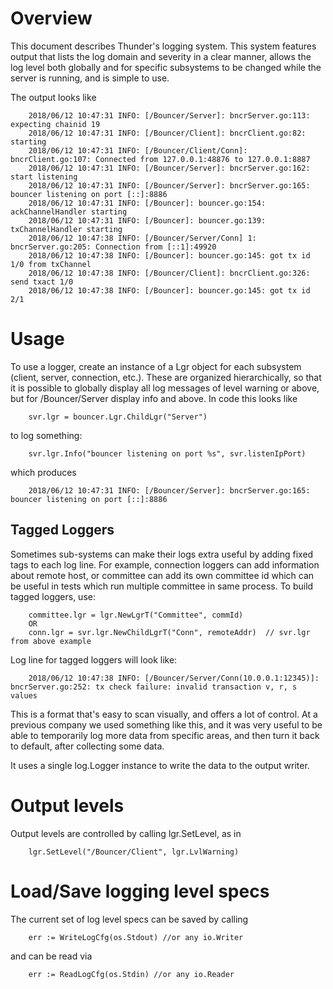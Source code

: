 # Overview

This document describes Thunder's logging system. This system
features output that lists the log domain and severity in a clear manner, allows the log level both
globally and for specific subsystems to be changed while the server is running, and is simple to
use.

The output looks like

        2018/06/12 10:47:31 INFO: [/Bouncer/Server]: bncrServer.go:113: expecting chainid 19
        2018/06/12 10:47:31 INFO: [/Bouncer/Client]: bncrClient.go:82: starting
        2018/06/12 10:47:31 INFO: [/Bouncer/Client/Conn]: bncrClient.go:107: Connected from 127.0.0.1:48876 to 127.0.0.1:8887
        2018/06/12 10:47:31 INFO: [/Bouncer/Server]: bncrServer.go:162: start listening
        2018/06/12 10:47:31 INFO: [/Bouncer/Server]: bncrServer.go:165: bouncer listening on port [::]:8886
        2018/06/12 10:47:31 INFO: [/Bouncer]: bouncer.go:154: ackChannelHandler starting
        2018/06/12 10:47:31 INFO: [/Bouncer]: bouncer.go:139: txChannelHandler starting
        2018/06/12 10:47:38 INFO: [/Bouncer/Server/Conn] 1: bncrServer.go:205: Connection from [::1]:49920
        2018/06/12 10:47:38 INFO: [/Bouncer]: bouncer.go:145: got tx id 1/0 from txChannel
        2018/06/12 10:47:38 INFO: [/Bouncer/Client]: bncrClient.go:326: send txact 1/0
        2018/06/12 10:47:38 INFO: [/Bouncer]: bouncer.go:145: got tx id 2/1

# Usage

To use a logger, create an instance of a Lgr object for each subsystem
(client, server, connection, etc.).  These are organized hierarchically, so that it is possible
to globally display all log messages of level warning or above, but for /Bouncer/Server display
info and above.  In code this looks like

        svr.lgr = bouncer.Lgr.ChildLgr("Server")

to log something:

        svr.lgr.Info("bouncer listening on port %s", svr.listenIpPort)

which produces

        2018/06/12 10:47:31 INFO: [/Bouncer/Server]: bncrServer.go:165: bouncer listening on port [::]:8886

## Tagged Loggers

Sometimes sub-systems can make their logs extra useful by adding fixed tags to each
log line. For example, connection loggers can add information about remote host, or committee can
add its own committee id which can be useful in tests which run multiple committee in same process. 
To build tagged loggers, use:

        committee.lgr = lgr.NewLgrT("Committee", commId)
        OR
        conn.lgr = svr.lgr.NewChildLgrT("Conn", remoteAddr)  // svr.lgr from above example

Log line for tagged loggers will look like: 

        2018/06/12 10:47:38 INFO: [/Bouncer/Server/Conn(10.0.0.1:12345)]: bncrServer.go:252: tx check failure: invalid transaction v, r, s values

This is a format that's easy to scan visually, and offers a lot of control.  At a previous company
we used something like this, and it was very useful to be able to temporarily log more data from
specific areas, and then turn it back to default, after collecting some data.

It uses a single log.Logger instance to write the data to the output writer.

# Output levels

Output levels are controlled by calling lgr.SetLevel, as in

        lgr.SetLevel("/Bouncer/Client", lgr.LvlWarning)

# Load/Save logging level specs

The current set of log level specs can be saved by calling

        err := WriteLogCfg(os.Stdout) //or any io.Writer

and can be read via

        err := ReadLogCfg(os.Stdin) //or any io.Reader
